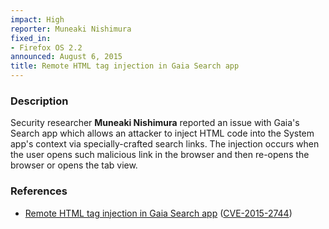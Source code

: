 ```yaml
---
impact: High
reporter: Muneaki Nishimura
fixed_in:
- Firefox OS 2.2
announced: August 6, 2015
title: Remote HTML tag injection in Gaia Search app
---
```


<h3>Description</h3>

<p>Security researcher <strong>Muneaki Nishimura</strong> reported an issue with Gaia's Search app
which allows an attacker to inject HTML code into the System app's context via specially-crafted
search links. The injection occurs when the user opens such malicious link in the browser and then
re-opens the browser or opens the tab view.</p>

<h3>References</h3>

<ul>
  <li>
    <a href="https://bugzilla.mozilla.org/show_bug.cgi?id=1102204">
    Remote HTML tag injection in Gaia Search app</a>
    (<a href="http://cve.mitre.org/cgi-bin/cvename.cgi?name=CVE-2015-2744" class="ex-ref">CVE-2015-2744</a>)
  </li>
</ul>
